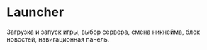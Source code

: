 # Launcher
Загрузка и запуск игры, выбор сервера, смена никнейма, блок новостей, навигационная панель. 
